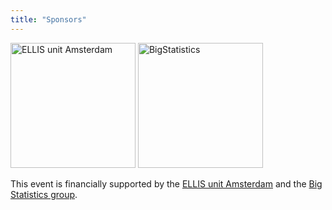 ```yaml
---
title: "Sponsors"
---
```


<img src="/ellis-logo_horizontal_white_2023-amsterdam.png" alt="ELLIS unit Amsterdam" width="200"/>

<img src="/bigstats-logo.png" alt="BigStatistics" width="200"/>


This event is financially supported by the [ELLIS unit Amsterdam](https://ellis.eu/units/amsterdam) and the [Big Statistics group](https://www.bigstatistics.nl/). 
